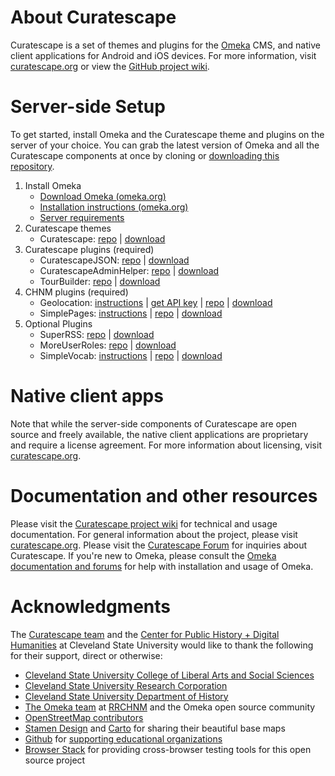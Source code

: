 # About Curatescape

Curatescape is a set of themes and plugins for the [Omeka](http://omeka.org) CMS, and native client applications for Android and iOS devices. For more information, visit [curatescape.org](https://curatescape.org/) or view the [GitHub project wiki](https://github.com/CPHDH/Curatescape/wiki).

# Server-side Setup

To get started, install Omeka and the Curatescape theme and plugins on the server of your choice. You can grab the latest version of Omeka and all the Curatescape components at once by cloning or [downloading this repository](https://github.com/CPHDH/Curatescape/archive/master.zip).

1. Install Omeka
	- [Download Omeka (omeka.org)](http://omeka.org/download/)
	- [Installation instructions (omeka.org)](http://omeka.org/codex/Installation)
	- [Server requirements](https://github.com/CPHDH/Curatescape/wiki/Server-requirements)
2. Curatescape themes
	- Curatescape: [repo](https://github.com/CPHDH/theme-curatescape) | [download](https://github.com/CPHDH/theme-curatescape/archive/master.zip)
3. Curatescape plugins (required)
	- CuratescapeJSON: [repo](https://github.com/CPHDH/CuratescapeJSON) | [download](https://github.com/CPHDH/CuratescapeJSON/archive/master.zip)
	- CuratescapeAdminHelper: [repo](https://github.com/CPHDH/CuratescapeAdminHelper) | [download](https://github.com/CPHDH/CuratescapeAdminHelper/archive/master.zip)
	- TourBuilder:  [repo](https://github.com/CPHDH/plugin-TourBuilder) | [download](https://github.com/CPHDH/plugin-TourBuilder/archive/master.zip)  
4. CHNM plugins (required)
	- Geolocation: [instructions](http://omeka.org/codex/Plugins/Geolocation_2.0) | [get API key](https://developers.google.com/maps/web/) | [repo](https://github.com/omeka/plugin-Geolocation) | [download](http://omeka.org/add-ons/plugins/geolocation/)
	- SimplePages: [instructions](http://omeka.org/codex/Plugins/SimplePages) | [repo](https://github.com/omeka/plugin-SimplePages) | [download](http://omeka.org/add-ons/plugins/simple-pages/)
5. 	Optional Plugins
	- SuperRSS:  [repo](https://github.com/CPHDH/SuperRss) | [download](https://github.com/CPHDH/SuperRss/archive/master.zip)
	- MoreUserRoles: [repo](https://github.com/ebellempire/MoreUserRoles) | [download](https://github.com/ebellempire/MoreUserRoles/archive/master.zip)
	- SimpleVocab: [instructions](http://omeka.org/codex/Plugins/SimpleVocab_2.0) | [repo](https://github.com/omeka/plugin-SimpleVocab) | [download](http://omeka.org/add-ons/plugins/simple-vocab/)	

# Native client apps
Note that while the server-side components of Curatescape are open source and freely available, the native client applications are proprietary and require a license agreement. For more information about licensing, visit [curatescape.org](https://curatescape.org/).

# Documentation and other resources
Please visit the [Curatescape project wiki](https://github.com/CPHDH/Curatescape/wiki) for technical and usage documentation. For general information about the project, please visit [curatescape.org](https://curatescape.org/). Please visit the [Curatescape Forum](http://forum.curatescape.org/) for inquiries about Curatescape. If you're new to Omeka, please consult the [Omeka documentation and forums](http://omeka.org) for help with installation and usage of Omeka.

# Acknowledgments
The [Curatescape team](http://curatescape.org/about/our-team/) and the [Center for Public History + Digital Humanities](http://csudigitalhumanities.org) at Cleveland State University would like to thank the following for their support, direct or otherwise:

- [Cleveland State University College of Liberal Arts and Social Sciences](http://www.csuohio.edu/class)
- [Cleveland State University Research Corporation](http://www.csuohio.edu/research-corporation)
- [Cleveland State University Department of History](http://www.csuohio.edu/class/history)
- [The Omeka team](http://omeka.org) at [RRCHNM](http://rrchnm.org/) and the Omeka open source community
- [OpenStreetMap contributors](https://www.openstreetmap.org/copyright)
- [Stamen Design](https://stamen.com/) and [Carto](https://carto.com/) for sharing their beautiful base maps
- [Github](https://github.com) for [supporting educational organizations](https://education.github.com/)
- [Browser Stack](https://www.browserstack.com/) for providing cross-browser testing tools for this open source project
